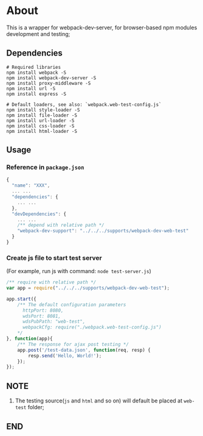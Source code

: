 # About

This is a wrapper for webpack-dev-server, for browser-based npm modules development and testing;

## Dependencies
```shell
# Required libraries
npm install webpack -S
npm install webpack-dev-server -S
npm install proxy-middleware -S
npm install url -S
npm install express -S

# Default loaders, see also: `webpack.web-test-config.js`
npm install style-loader -S
npm install file-loader -S
npm install url-loader -S
npm install css-loader -S
npm install html-loader -S
```

## Usage
### Reference in `package.json`
```js
{
  "name": "XXX",
  ... ...
  "dependencies": {
    ... ...
  },
  "devDependencies": {
    ... ...
    /** depend with relative path */
    "webpack-dev-support": "../../../supports/webpack-dev-web-test"
  }
}
```
### Create js file to start test server
(For example, run js with command: `node test-server.js`)
```js
/** require with relative path */
var app = require("../../../supports/webpack-dev-web-test");

app.start({
    /** The default configuration parameters
      httpPort: 8080,
      wdsPort: 8081,
      wdsPubPath: "web-test",
      webpackCfg: require("./webpack.web-test-config.js")
    */
}, function(app){
    /** The response for ajax post testing */
    app.post('/test-data.json', function(req, resp) {
        resp.send('Hello, World!');
    });
});
```

## NOTE
 1. The testing source(`js` and `html` and so on) will default be placed at `web-test` folder;

## END
